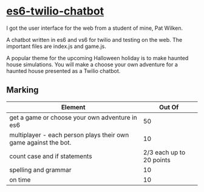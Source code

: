 # <a href="https://github.com/rhildred/es6-twilio-chatbot" target="_blank">es6-twilio-chatbot</a>

I got the user interface for the web from a student of mine, Pat Wilken.

A chatbot written in es6 and vs6 for twilio and testing on the web. The important files are index.js and game.js.

A popular theme for the upcoming Halloween holiday is to make haunted house simulations. You will make a choose your own adventure for a haunted house presented as a Twilio chatbot. 

Marking
-----

|Element|Out Of|
|---|---|
|get a game or choose your own adventure in es6| 50|
|multiplayer - each person plays their own game against the bot.| 10|
|count case and if statements|2/3 each up to 20 points|
|spelling and grammar|10|
|on time|10|




